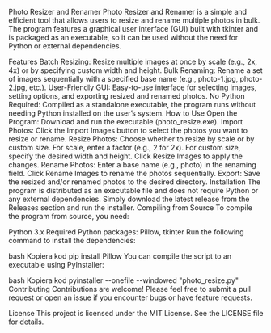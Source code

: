 Photo Resizer and Renamer
Photo Resizer and Renamer is a simple and efficient tool that allows users to resize and rename multiple photos in bulk. The program features a graphical user interface (GUI) built with tkinter and is packaged as an executable, so it can be used without the need for Python or external dependencies.

Features
Batch Resizing: Resize multiple images at once by scale (e.g., 2x, 4x) or by specifying custom width and height.
Bulk Renaming: Rename a set of images sequentially with a specified base name (e.g., photo-1.jpg, photo-2.jpg, etc.).
User-Friendly GUI: Easy-to-use interface for selecting images, setting options, and exporting resized and renamed photos.
No Python Required: Compiled as a standalone executable, the program runs without needing Python installed on the user’s system.
How to Use
Open the Program: Download and run the executable (photo_resize.exe).
Import Photos: Click the Import Images button to select the photos you want to resize or rename.
Resize Photos:
Choose whether to resize by scale or by custom size.
For scale, enter a factor (e.g., 2 for 2x).
For custom size, specify the desired width and height.
Click Resize Images to apply the changes.
Rename Photos:
Enter a base name (e.g., photo) in the renaming field.
Click Rename Images to rename the photos sequentially.
Export: Save the resized and/or renamed photos to the desired directory.
Installation
The program is distributed as an executable file and does not require Python or any external dependencies.
Simply download the latest release from the Releases section and run the installer.
Compiling from Source
To compile the program from source, you need:

Python 3.x
Required Python packages: Pillow, tkinter
Run the following command to install the dependencies:

bash
Kopiera kod
pip install Pillow
You can compile the script to an executable using PyInstaller:

bash
Kopiera kod
pyinstaller --onefile --windowed "photo_resize.py"
Contributing
Contributions are welcome! Please feel free to submit a pull request or open an issue if you encounter bugs or have feature requests.

License
This project is licensed under the MIT License. See the LICENSE file for details.

